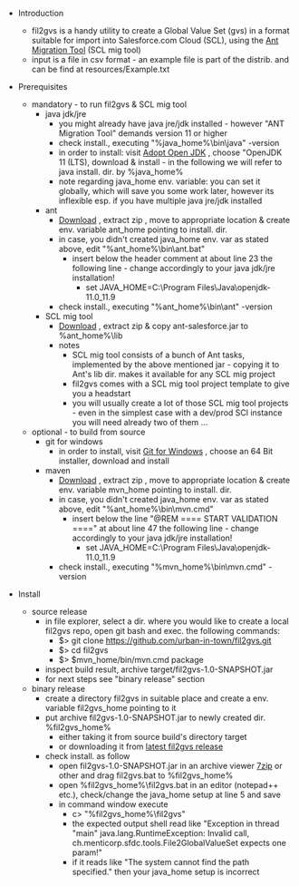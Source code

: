 * Introduction
  * fil2gvs is a handy utility to create a Global Value Set (gvs) in a format suitable for import into Salesforce.com Cloud (SCL), using the [Ant Migration Tool](https://developer.salesforce.com/docs/atlas.en-us.daas.meta/daas/meta_development.htm) (SCL mig tool)
  * input is a file in csv format - an example file is part of the distrib. and can be find at resources/Example.txt

* Prerequisites
  * mandatory - to run fil2gvs & SCL mig tool
    * java jdk/jre
      * you might already have java jre/jdk installed - however "ANT Migration Tool" demands version 11 or higher
      * check install., executing "%java_home%\bin\java" -version
      * in order to install: visit [Adopt Open JDK](https://adoptopenjdk.net/) , choose "OpenJDK 11 (LTS), download & install - in the following we will refer to java install. dir. by %java_home%
      * note regarding java_home env. variable: you can set it globally, which will save you some work later, however its inflexible esp. if you have multiple java jre/jdk installed
    * ant
      * [Download](https://downloads.apache.org//ant/binaries/apache-ant-1.10.11-bin.zip) , extract zip , move to appropriate location & create env. variable ant_home pointing to install. dir.
      * in case, you didn't created java_home env. var as stated above, edit "%ant_home%\bin\ant.bat"
        * insert below the header comment at about line 23 the following line - change accordingly to your java jdk/jre installation!
          * set JAVA_HOME=C:\Program Files\Java\openjdk-11.0_11.9
      * check install., executing "%ant_home%\bin\ant" -version
    * SCL mig tool
      * [Download](https://gs0.salesforce.com/dwnld/SfdcAnt/salesforce_ant_52.0.zip) , extract zip & copy ant-salesforce.jar to %ant_home%\lib
      * notes
        * SCL mig tool consists of a bunch of Ant tasks, implemented by the above mentioned jar - copying it to Ant's lib dir. makes it available for any SCL mig project
        * fil2gvs comes with a SCL mig tool project template to give you a headstart
        * you will usually create a lot of those SCL mig tool projects - even in the simplest case with a dev/prod SCl instance you will need already two of them ...    
  * optional - to build from source
    * git for windows
      * in order to install, visit [Git for Windows](https://github.com/git-for-windows/git/releases/latest) , choose an 64 Bit installer, download and  install
    * maven
      * [Download](https://maven.apache.org/download.cgi) , extract zip , move to appropriate location & create env. variable mvn_home pointing to install. dir.
      * in case, you didn't created java_home env. var as stated above, edit "%ant_home%\bin\mvn.cmd"
        * insert below the line "@REM ==== START VALIDATION ====" at about line 47 the following line - change accordingly to your java jdk/jre installation!
          * set JAVA_HOME=C:\Program Files\Java\openjdk-11.0_11.9
      * check install., executing "%mvn_home%\bin\mvn.cmd" -version

* Install
  * source release
    * in file explorer, select a dir. where you would like to create a local fil2gvs repo, open git bash and exec. the following commands:
      * $> git clone https://github.com/urban-in-town/fil2gvs.git
      * $> cd fil2gvs
      * $> $mvn_home/bin/mvn.cmd package
    * inspect build result, archive target/fil2gvs-1.0-SNAPSHOT.jar
    * for next steps see "binary release" section
  * binary release
    * create a directory fil2gvs in suitable place and create a env. variable fil2gvs_home pointing to it
    * put archive fil2gvs-1.0-SNAPSHOT.jar to newly created dir. %fil2gvs_home%
      * either taking it from source build's directory target
      * or downloading it from [latest fil2gvs release](https://github.com/urban-in-town/fil2gvs/releases/latest)
    * check install. as follow
      * open fil2gvs-1.0-SNAPSHOT.jar in an archive viewer [7zip](https://www.7-zip.org/) or other and drag fil2gvs.bat to %fil2gvs_home%
      * open %fil2gvs_home%\fil2gvs.bat in an editor (notepad++ etc.), check/change the java_home setup at line 5 and save
      * in command window execute
        * c> "%fil2gvs_home%\fil2gvs"
        * the expected output shell read like "Exception in thread "main" java.lang.RuntimeException: Invalid call, ch.menticorp.sfdc.tools.File2GlobalValueSet expects one <file> param!"
        * if it reads like "The system cannot find the path specified." then your java_home setup is incorrect 


